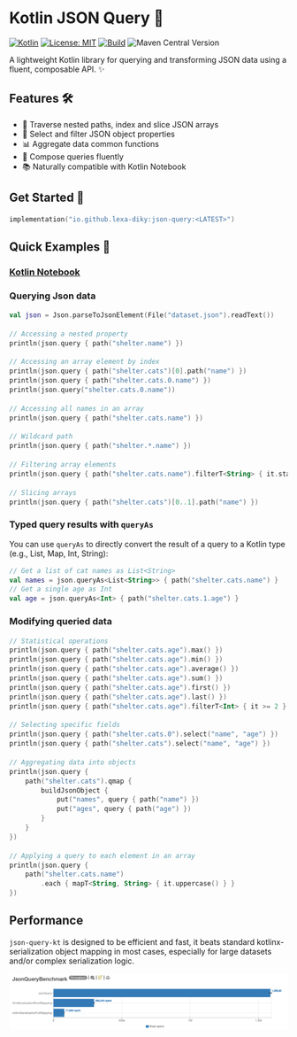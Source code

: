 # Kotlin JSON Query 🚀

[![Kotlin](https://img.shields.io/badge/kotlin-2.1.20-blue.svg)](https://kotlinlang.org/)
[![License: MIT](https://img.shields.io/badge/License-MIT-yellow.svg)](LICENSE)
[![Build](https://img.shields.io/github/actions/workflow/status/lexa-diky/json-query-kt/gradle.yml?branch=main)](https://github.com/lexa-diky/json-query-kt/actions)
![Maven Central Version](https://img.shields.io/maven-central/v/io.github.lexa-diky/json-query)

A lightweight Kotlin library for querying and transforming JSON data using a fluent, composable API. ✨

## Features 🛠️

- 🧭 Traverse nested paths, index and slice JSON arrays
- 🔎 Select and filter JSON object properties
- 📊 Aggregate data common functions
- 🧩 Compose queries fluently
- 📚 Naturally compatible with Kotlin Notebook

## Get Started 🚀

```kotlin
implementation("io.github.lexa-diky:json-query:<LATEST>")
```

## Quick Examples 🚦

### [Kotlin Notebook](./example/notebook.ipynb)

### Querying Json data

```kotlin
val json = Json.parseToJsonElement(File("dataset.json").readText())

// Accessing a nested property
println(json.query { path("shelter.name") })

// Accessing an array element by index
println(json.query { path("shelter.cats")[0].path("name") })
println(json.query { path("shelter.cats.0.name") })
println(json.query("shelter.cats.0.name"))

// Accessing all names in an array
println(json.query { path("shelter.cats.name") })

// Wildcard path
println(json.query { path("shelter.*.name") })

// Filtering array elements
println(json.query { path("shelter.cats.name").filterT<String> { it.startsWith("M") } })

// Slicing arrays
println(json.query { path("shelter.cats")[0..1].path("name") })
```

### Typed query results with `queryAs`

You can use `queryAs` to directly convert the result of a query to a Kotlin type (e.g., List, Map, Int, String):

```kotlin
// Get a list of cat names as List<String>
val names = json.queryAs<List<String>> { path("shelter.cats.name") }
// Get a single age as Int
val age = json.queryAs<Int> { path("shelter.cats.1.age") }
```

### Modifying queried data

```kotlin
// Statistical operations
println(json.query { path("shelter.cats.age").max() })
println(json.query { path("shelter.cats.age").min() })
println(json.query { path("shelter.cats.age").average() })
println(json.query { path("shelter.cats.age").sum() })
println(json.query { path("shelter.cats.age").first() })
println(json.query { path("shelter.cats.age").last() })
println(json.query { path("shelter.cats.age").filterT<Int> { it >= 2 }.size() })

// Selecting specific fields
println(json.query { path("shelter.cats.0").select("name", "age") })
println(json.query { path("shelter.cats").select("name", "age") })

// Aggregating data into objects
println(json.query {
    path("shelter.cats").qmap {
        buildJsonObject {
            put("names", query { path("name") })
            put("ages", query { path("age") })
        }
    }
})

// Applying a query to each element in an array
println(json.query {
    path("shelter.cats.name")
        .each { mapT<String, String> { it.uppercase() } }
})
```

## Performance

`json-query-kt` is designed to be efficient and fast, it beats standard kotlinx-serialization object mapping in most
cases, especially for large datasets and/or complex serialization logic.

![benchmark.png](doc/image/benchmark.png)